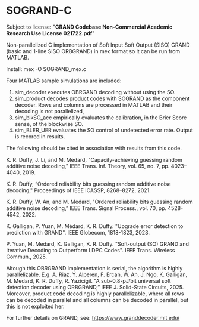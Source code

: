 # SOGRAND-C

Subject to license: "**GRAND Codebase Non-Commercial Academic Research Use License 021722.pdf**"

Non-parallelized C implementation of Soft Input Soft Output (SISO) GRAND (basic and 1-line SISO ORBGRAND) in mex format so it can be run from MATLAB.

Install: mex -O SOGRAND_mex.c

Four MATLAB sample simulations are included:

1) sim_decoder executes OBRGAND decoding without using the SO.
2) sim_product decodes product codes with SOGRAND as the component decoder. Rows and columns are processed in MATLAB and their decoding is not parallelized,
3) sim_blkSO_acc empirically evaluates the calibration, in the Brier Score sense, of the blockwise SO.
4) sim_BLER_UER evaluates the SO control of undetected error rate.
Output is recored in results.

The following should be cited in association with results from this code.

K. R. Duffy, J. Li, and M. Medard, "Capacity-achieving guessing random additive noise decoding," IEEE Trans. Inf. Theory, vol. 65, no. 7, pp. 4023–4040, 2019.

K. R. Duffy, “Ordered reliability bits guessing random additive noise decoding," Proceedings of IEEE ICASSP, 8268–8272, 2021.

K. R. Duffy, W. An, and M. Medard, "Ordered reliability bits guessing random additive noise decoding,” IEEE Trans. Signal Process., vol. 70, pp. 4528-4542, 2022.

K. Galligan, P. Yuan, M. Médard, K. R. Duffy. "Upgrade error detection to prediction with GRAND". IEEE Globecom, 1818-1823, 2023.

P. Yuan, M. Medard, K. Galligan, K. R. Duffy. "Soft-output (SO) GRAND and Iterative Decoding to Outperform LDPC Codes". IEEE Trans. Wireless Commun., 2025.

Altough this OBRGRAND implementation is serial, the algorithm is highly parallelizable. E.g. A. Riaz, Y. Alperen, F. Ercan, W. An, J. Ngo, K. Galligan, M. Medard, K. R. Duffy, R. Yazicigil. "A sub-0.8-pJ/bit universal soft detection decoder using ORBGRAND,” IEEE J. Solid-State Circuits, 2025. Moreover, product code decoding is highly parallelizable, where all rows can be decoded in parallel and all columns can be decoded in parallel, but this is not exploited her.

For further details on GRAND, see: https://www.granddecoder.mit.edu/

